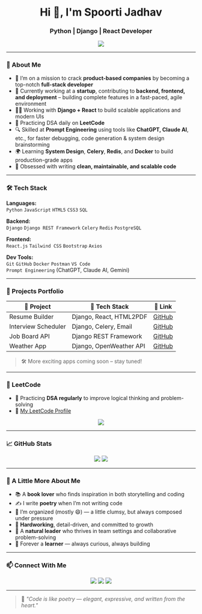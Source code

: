 <h1 align="center">Hi 👋, I'm Spoorti Jadhav</h1>
<h3 align="center">Python | Django | React Developer</h3>

<p align="center">
  <img src="https://readme-typing-svg.demolab.com/?lines=Full-stack+Developer;Aiming+for+Product-Based+Companies;Building+with+Django+%26+React;DSA+Enthusiast+on+LeetCode;Prompt+Engineer+for+Fast+Debugging&center=true&width=520&height=45&color=0D9CD6&vCenter=true&pause=1000&size=22" />
</p>

---

### 🚀 About Me

- 🎯 I’m on a mission to crack **product-based companies** by becoming a top-notch **full-stack developer**
- 💼 Currently working at a **startup**, contributing to **backend, frontend, and deployment** – building complete features in a fast-paced, agile environment
- 👩‍💻 Working with **Django + React** to build scalable applications and modern UIs
- 🧠 Practicing DSA daily on **LeetCode**
- 🔍 Skilled at **Prompt Engineering** using tools like **ChatGPT, Claude AI**, etc., for faster debugging, code generation & system design brainstorming
- 🌍 Learning **System Design**, **Celery**, **Redis**, and **Docker** to build production-grade apps
- 🔧 Obsessed with writing **clean, maintainable, and scalable code**

---

### 🛠️ Tech Stack

**Languages:**  
`Python` `JavaScript` `HTML5` `CSS3` `SQL`

**Backend:**  
`Django` `Django REST Framework` `Celery` `Redis` `PostgreSQL`

**Frontend:**  
`React.js` `Tailwind CSS` `Bootstrap` `Axios`

**Dev Tools:**  
`Git` `GitHub` `Docker` `Postman` `VS Code`  
`Prompt Engineering` (ChatGPT, Claude AI, Gemini)

---

### 💼 Projects Portfolio

| 📌 Project | 🔧 Tech Stack | 🔗 Link |
|-----------|---------------|--------|
| Resume Builder | Django, React, HTML2PDF | [GitHub](https://github.com/spoorti-jadhav/resume-builder) |
| Interview Scheduler | Django, Celery, Email | [GitHub](https://github.com/spoorti-jadhav/interview-scheduler) |
| Job Board API | Django REST Framework | [GitHub](https://github.com/spoorti-jadhav/job-board-api) |
| Weather App | Django, OpenWeather API | [GitHub](https://github.com/spoorti-jadhav/weather-app) |

> 🛠 More exciting apps coming soon – stay tuned!

---

### 🧠 LeetCode

- 📘 Practicing **DSA regularly** to improve logical thinking and problem-solving
- 🔗 [My LeetCode Profile](https://leetcode.com/spoorti-jadhav/)

<p align="center">
  <a href="https://leetcode.com/spoorti-jadhav/">
    <img src="https://leetcard.jacoblin.cool/spoorti-jadhav?theme=light&ext=contest" />
  </a>
</p>

---

### 📈 GitHub Stats

<div align="center">
  <img src="https://github-readme-stats.vercel.app/api?username=spoorti-jadhav&show_icons=true&theme=github_dark" />
  <img src="https://github-readme-stats.vercel.app/api/top-langs/?username=spoorti-jadhav&layout=compact&theme=github_dark" />
</div>

---

### 💫 A Little More About Me

- 📚 A **book lover** who finds inspiration in both storytelling and coding  
- ✍️ I write **poetry** when I’m not writing code  
- 🎨 I’m organized (mostly 😄) — a little clumsy, but always composed under pressure  
- 💪 **Hardworking**, detail-driven, and committed to growth  
- 👑 A **natural leader** who thrives in team settings and collaborative problem-solving  
- 🌱 Forever a **learner** — always curious, always building

---

### 📫 Connect With Me

<p align="center">
  <a href="https://linkedin.com/in/spoorti-jadhav" target="_blank"><img src="https://img.shields.io/badge/LinkedIn-SpoortiJadhav-blue?style=flat&logo=linkedin"></a>
  <a href="mailto:spoorti@example.com"><img src="https://img.shields.io/badge/-Email-pink?style=flat&logo=gmail&logoColor=white"></a>
  <a href="https://github.com/spoorti-jadhav"><img src="https://img.shields.io/badge/GitHub-Profile-333?style=flat&logo=github&logoColor=white"></a>
</p>

---

> 💬 *"Code is like poetry — elegant, expressive, and written from the heart."*
